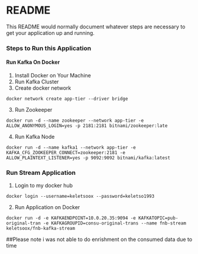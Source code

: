 # README #

This README would normally document whatever steps are necessary to get your application up and running.

### Steps to Run this Application

#### Run Kafka On Docker 
1. Install Docker on Your Machine
2. Run Kafka Cluster
3. Create docker network 
```
docker network create app-tier --driver bridge
```
3. Run Zookeeper
```
docker run -d --name zookeeper --network app-tier -e ALLOW_ANONYMOUS_LOGIN=yes -p 2181:2181 bitnami/zookeeper:late
```
4. Run Kafka Node

```
docker run -d --name kafka1 --network app-tier -e KAFKA_CFG_ZOOKEEPER_CONNECT=zookeeper:2181 -e ALLOW_PLAINTEXT_LISTENER=yes -p 9092:9092 bitnami/kafka:latest
```

### Run Stream Application
1. Login to my docker hub 
```
docker login --username=keletsoox --password=keletso1993
```
2. Run Application on Docker  
```
docker run -d -e KAFKAENDPOINT=10.0.20.35:9094 -e KAFKATOPIC=pub-original-tran -e KAFKAGROUPID=consu-original-trans --name fnb-stream keletsoox/fnb-kafka-stream
```

##Please note i was not able to do enrishment on the consumed data due to time